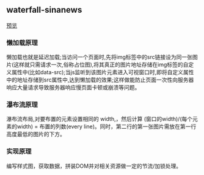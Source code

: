 ## waterfall-sinanews
[预览]()
### 懒加载原理
   懒加载也就是延迟加载;当访问一个页面时,先将img标签中的src链接设为同一张图片(这样就只需请求一次,俗称占位图),将其真正的图片地址存储在img标签的自定义属性中(比如data-src);当js监听到该图片元素进入可视窗口时,即将自定义属性中的地址存储到src属性中,达到懒加载的效果;这样做能防止页面一次性向服务器响应大量请求导致服务器响应慢页面卡顿或崩溃等问题。

### 瀑布流原理
   瀑布流布局,对要布置的元素设置相同的 width,，然后计算 (窗口的width)/(每个元素的width) = 布置的列数(every line)。同时，第二行的第一张图片需放在第一行高度最低的图片的下方。

### 实现原理
   编写样式图，获取数据，拼装DOM并对相关资源做一定的节流/加锁处理。

